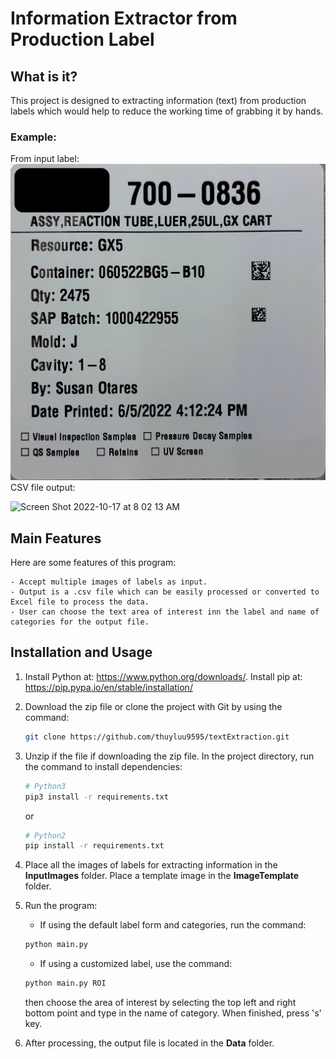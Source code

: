 # Information Extractor from Production Label

## What is it?
This project is designed to extracting information (text) from production labels which would help to reduce the working time of grabbing it by hands.
### Example:
From input label:
![alt text](https://github.com/thuyluu9595/textExtraction/blob/master/ImageTemplate/image0.jpg?raw=true)
CSV file output:

<img width="865" alt="Screen Shot 2022-10-17 at 8 02 13 AM" src="https://user-images.githubusercontent.com/78382696/196213954-75230401-2fe2-47ff-b95d-ecbf0a0cbff1.png">

## Main Features
Here are some features of this program:
    
    - Accept multiple images of labels as input.
    - Output is a .csv file which can be easily processed or converted to Excel file to process the data.
    - User can choose the text area of interest inn the label and name of categories for the output file.

## Installation and Usage
 1. Install Python at: https://www.python.org/downloads/. Install pip at: https://pip.pypa.io/en/stable/installation/
 2. Download the zip file or clone the project with Git by using the command:
    ```sh
    git clone https://github.com/thuyluu9595/textExtraction.git
    ```
 3. Unzip if the file if downloading the zip file. In the project directory, run the command to install dependencies:
    ```sh
    # Python3
    pip3 install -r requirements.txt
    ```
    or
    ```sh
    # Python2
    pip install -r requirements.txt
    ```
 4. Place all the images of labels for extracting information in the **InputImages** folder. Place a template image in the **ImageTemplate** folder.
 5. Run the program:
    
    - If using the default label form and categories, run the command:
    ```sh
    python main.py
    ```
    - If using a customized label, use the command:
    ```sh
    python main.py ROI
    ```
    then choose the area of interest by selecting the top left and right bottom point and type in the name of category. When finished, press 's' key.
 6. After processing, the output file is located in the **Data** folder.

